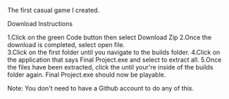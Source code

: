 The first casual game I created. 

Download Instructions

1.Click on the green Code button then select Download Zip
2.Once the download is completed, select open file.                                                                                                                
3.Click on the first folder until you navigate to the builds folder.
4.Click on the application that says Final Project.exe and select to extract all.
5.Once the files have been extracted, click the until your're inside of the builds folder again. Final Project.exe should now be playable.

Note: You don't need to have a Github account to do any of this.

